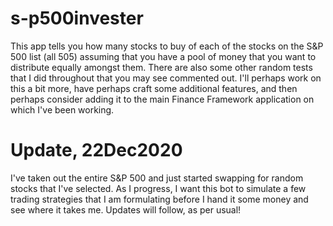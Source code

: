 # s-p500invester
This app tells you how many stocks to buy of each of the stocks on the S&amp;P 500 list (all 505) assuming that you have a pool of money that you want to distribute equally amongst them.
There are also some other random tests that I did throughout that you may see commented out.  I'll perhaps work on this a bit more, have perhaps craft some additional features, and then perhaps consider adding it to the main Finance Framework application on which I've been working.

# Update, 22Dec2020
I've taken out the entire S&P 500 and just started swapping for random stocks that I've selected.  As I progress, I want this bot to simulate a few trading strategies that I am formulating before I hand it some money and see where it takes me.  Updates will follow, as per usual!
